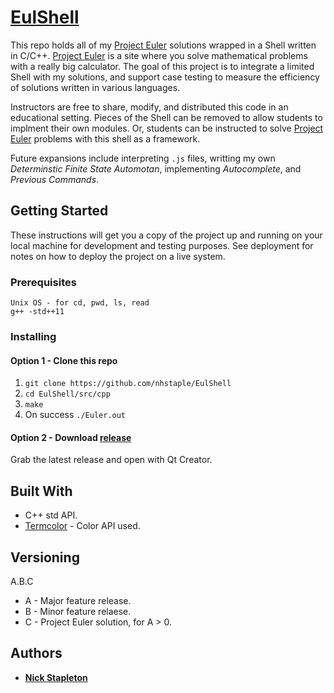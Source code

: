 # [EulShell](https://nhstaple.github.io/EulShell/)

This repo holds all of my [Project Euler](https://projecteuler.net/) solutions wrapped in a Shell written in C/C++. [Project Euler](https://projecteuler.net/) is a site where you solve mathematical problems with a really big calculator. The goal of this project is to integrate a limited Shell with my solutions, and support case testing to measure the efficiency of solutions written in various languages.

Instructors are free to share, modify, and distributed this code in an educational setting. Pieces of the Shell can be removed to allow students to implment their own modules. Or, students can be instructed to solve [Project Euler](https://projecteuler.net/) problems with this shell as a framework.

Future expansions include interpreting `.js` files, writting my own _Determinstic Finite State Automotan_, implementing _Autocomplete_, and _Previous Commands_.

## Getting Started

These instructions will get you a copy of the project up and running on your local machine for development and testing purposes. See deployment for notes on how to deploy the project on a live system.

### Prerequisites

```
Unix OS - for cd, pwd, ls, read
g++ -std++11
```

### Installing

#### Option 1 - Clone this repo

1. `git clone https://github.com/nhstaple/EulShell`
2. `cd EulShell/src/cpp`
3. `make`
4. On success `./Euler.out`

#### Option 2 - Download [release](https://github.com/nhstaple/EulShell/releases)

Grab the latest release and open with Qt Creator.

## Built With

* C++ std API.
* [Termcolor](https://github.com/ikalnytskyi/termcolor) - Color API used.

## Versioning

A.B.C
* A - Major feature release.
* B - Minor feature relaese.
* C - Project Euler solution, for A > 0.

## Authors

* [**Nick Stapleton**](https://nhstaple.github.io)
